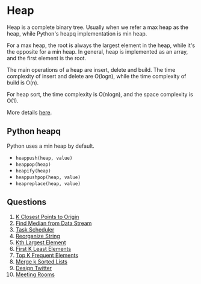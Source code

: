 # Heap

Heap is a complete binary tree. Usually when we refer a max heap as the heap, while Python's heapq implementation is min heap.

For a max heap, the root is always the largest element in the heap, while it's the opposite for a min heap. In general, heap is implemented as an array, and the first element is the root.

The main operations of a heap are insert, delete and build. The time complexity of insert and delete are O(logn), while the time complexity of build is O(n).

For heap sort, the time complexity is O(nlogn), and the space complexity is O(1).

More details [here](https://aijishu.com/a/1060000000090217).

## Python heapq

Python uses a min heap by default.

- `heappush(heap, value)`
- `heappop(heap)`
- `heapify(heap)`
- `heappushpop(heap, value)`
- `heapreplace(heap, value)`

## Questions

1. [K Closest Points to Origin]()
2. [Find Median from Data Stream](median_finder.py)
3. [Task Scheduler](task_scheduler.py)
4. [Reorganize String](reorganize_string.py)
5. [Kth Largest Element](algorithms/search/top_k/kth_largest.py)
6. [First K Least Elements](algorithms/search/top_k/first_k_least.py)
7. [Top K Frequent Elements](algorithms/search/top_k/top_k.py)
8. [Merge k Sorted Lists](data_structures/linked_list/merge.py)
9. [Design Twitter](design_twitter.py)
10. [Meeting Rooms](algorithms/greedy/meeting_rooms.py)
